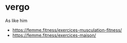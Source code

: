 # vergo
As like him

* https://femme.fitness/exercices-musculation-fitness/
* https://femme.fitness/exercices-maison/